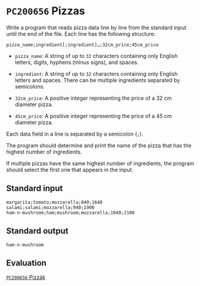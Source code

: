# `PC200656` Pizzas

Write a program that reads pizza data line by line from the standard input until the end of the file. Each line has the following structure:

```
pizza_name;ingredient[;ingredient]…;32cm_price;45cm_price
```

* `pizza_name`: A string of up to `32` characters containing only English letters, digits, hyphens (minus signs), and spaces.

* `ingredient`: A string of up to `32` characters containing only English letters and spaces. There can be multiple ingredients separated by semicolons.

* `32cm_price`: A positive integer representing the price of a 32 cm diameter pizza.

* `45cm_price`: A positive integer representing the price of a 45 cm diameter pizza.

Each data field in a line is separated by a semicolon (`;`).

The program should determine and print the name of the pizza that has the highest number of ingredients.

If multiple pizzas have the same highest number of ingredients, the program should select the first one that appears in the input.

## Standard input

```
margarita;tomato;mozzarella;840;1640
salami;salami;mozzarella;940;1900
ham-n-mushroom;ham;mushroom;mozzarella;1040;2100
```

## Standard output

```
ham-n-mushroom
```

## Evaluation

[`PC200656` Pizzák](https://progcont.hu/progcont/100090/?pid=200656)
